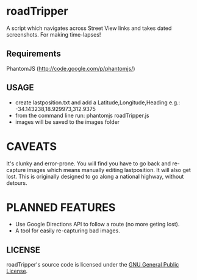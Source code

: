 # roadTripper

A script which navigates across Street View links and takes dated screenshots. For making time-lapses!

## Requirements
PhantomJS (http://code.google.com/p/phantomjs/)

## USAGE
* create lastposition.txt and add a Latitude,Longitude,Heading e.g.: -34.143238,18.929973,312.9375
* from the command line run: phantomjs roadTripper.js
* images will be saved to the images folder

# CAVEATS
It's clunky and error-prone. You will find you have to go back and re-capture images which means manually editing lastposition.
It will also get lost. This is originally designed to go along a national highway, without detours.

# PLANNED FEATURES
* Use Google Directions API to follow a route (no more geting lost).
* A tool for easily re-capturing bad images.

## LICENSE
roadTripper's source code is licensed under the
[GNU General Public License](http://www.gnu.org/licenses/gpl.html).
